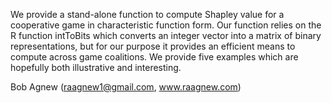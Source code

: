 We provide a stand-alone function to compute Shapley value for a cooperative game in characteristic function form.  Our function relies
on the R function intToBits which converts an integer vector into a matrix of binary representations, but for our purpose it provides
an efficient means to compute across game coalitions.  We provide five examples which are hopefully both illustrative and interesting.

Bob Agnew (raagnew1@gmail.com, www.raagnew.com)  
